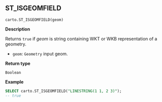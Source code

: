 ## ST_ISGEOMFIELD

```sql:signature
carto.ST_ISGEOMFIELD(geom)
```

**Description**

Returns `true` if _geom_ is string containing WKT or WKB representation of a geometry.

* `geom`: `Geometry` input geom.

**Return type**

`Boolean`

**Example**

```sql
SELECT carto.ST_ISGEOMFIELD("LINESTRING(1 1, 2 3)");
-- true
```
